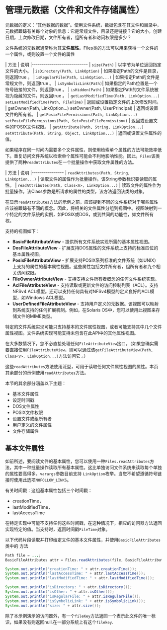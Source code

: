 # 管理元数据（文件和文件存储属性）
元数据的定义：“其他数据的数据”。使用文件系统，数据包含在其文件和目录中，元数据跟踪有关每个对象的信息：它是常规文件，目录还是链接？它的大小，创建日期，上次修改日期，文件所有者，组所有者和访问权限是多少？

文件系统的元数据通常称为其**文件属性**。Files类的方法可以用来获得一个文件的一个属性，或则设置一个文件的属性

| 方法	| 说明
|----------------------------
| `size(Path)`	| 以字节为单位返回指定文件的大小。
| `isDirectory(Path, LinkOption)`	| 如果指定Path的文件是目录，则返回true 。
| `isRegularFile(Path, LinkOption...)`	| 如果指定Path的文件是常规文件，则返回true 。
| `isSymbolicLink(Path)`| 如果指定的Path位置是一个符号链接的文件，则返回true 。
| `isHidden(Path)`	| 如果指定Path的文件系统被视为隐藏的文件，则返回true 。
| `getLastModifiedTime(Path, LinkOption...)`    `setLastModifiedTime(Path, FileTime)`	| 返回或设置指定文件的上次修改时间。
| getOwner(Path, LinkOption...)    setOwner(Path, UserPrincipal)	| 返回或设置文件的所有者。
| `getPosixFilePermissions(Path, LinkOption...)`    `setPosixFilePermissions(Path, Set<PosixFilePermission>)`	| 返回或设置文件的POSIX文件权限。
| `getAttribute(Path, String, LinkOption...)`    `setAttribute(Path, String, Object, LinkOption...)`	| 返回或设置文件属性的值。

如果程序在同一时间内需要多个文件属性，则使用检索单个属性的方法可能效率低下。重复访问文件系统以检索单个属性可能会不利地影响性能。因此，`Files`该类提供了两种`readAttributes`在一个批量操作中获取文件属性的方法。

| 方法	| 说明
|----------------
| `readAttributes(Path, String, LinkOption...)`	| 读取文件的属性作为批量操作。该String参数标识要读取的属性。
| `readAttributes(Path, Class<A>, LinkOption...)`	| 读取文件的属性作为批量操作。该Class<A>参数是所请求的属性的类型，该方法返回该类的对象。

在显示`readAttributes`方法的示例之前，应该提到不同的文件系统对于哪些属性应该被跟踪有不同的概念。因此，将相关的文件属性分组到视图中。视图映射到一个特定的文件系统的实例，如POSIX或DOS，或到共同的功能性，如文件所有权。

支持的视图如下：

* **BasicFileAttributeView** - 提供所有文件系统实现所需的基本属性视图。
* **DosFileAttributeView** - 扩展支持DOS属性的文件系统上支持的标准四位的基本属性视图。
* **PosixFileAttributeView** - 扩展支持POSIX系列标准的文件系统（如UNIX）上支持的属性的基本属性视图。这些属性包括文件所有者，组所有者和九个相关访问权限。
* **FileOwnerAttributeView** - 支持支持文件所有者概念的任何文件系统实现。
* **AclFileAttributeView** - 支持读取或更新文件的访问控制列表（ACL）。支持NFSv4 ACL模型。还可以支持任何具有对NFSv4模型的定义良好的ACL模型，如Windows ACL模型。
* **UserDefinedFileAttributeView** - 支持用户定义的元数据。该视图可以映射到系统支持的任何扩展机制。例如，在Solaris OS中，您可以使用此视图来存储文件的MIME类型。

特定的文件系统实现可能只支持基本的文件属性视图，或者可能支持其中几个文件属性视图。文件系统实现可能支持未包含在此API中的其他属性视图。

在大多数情况下，您不必直接处理任何`FileAttributeView`接口。（如果您确实需要直接使用`FileAttributeView`，则可以通过该`getFileAttributeView(Path, Class<V>, LinkOption...)`方法访问它 。）

这些`readAttributes`方法使用泛型，可用于读取任何文件属性视图的属性。本页其余部分的示例使用`readAttributes`方法。

本节的其余部分涵盖以下主题：

* 基本文件属性
* 设定时间戳
* DOS文件属性
* POSIX文件权限
* 设置文件或组所有者
* 用户定义的文件属性
* 文件存储属性

## 基本文件属性

如前所述，要阅读文件的基本属性，您可以使用一种`Files.readAttributes`方法，其中一种批量操作读取所有基本属性。这比单独访问文件系统来读取每个单独的属性要高得多。`varargs`参数目前支持 `LinkOption`枚举。当您不希望遵循符号链接时使用此选项`NOFOLLOW_LINKS`。

有关时间戳：这组基本属性包括三个时间戳：

* creationTime，
* lastModifiedTime，
* lastAccessTime

在特定实现中可能不支持任何这些时间戳，在这种情况下，相应的访问器方法返回实现特定的值。当支持时，返回时间戳`FileTime`对象。

以下代码片段读取并打印给定文件的基本文件属性，并使用`BasicFileAttributes`类中的 方法
```java
Path file = ...;
BasicFileAttributes attr = Files.readAttributes(file, BasicFileAttributes.class);

System.out.println("creationTime: " + attr.creationTime());
System.out.println("lastAccessTime: " + attr.lastAccessTime());
System.out.println("lastModifiedTime: " + attr.lastModifiedTime());

System.out.println("isDirectory: " + attr.isDirectory());
System.out.println("isOther: " + attr.isOther());
System.out.println("isRegularFile: " + attr.isRegularFile());
System.out.println("isSymbolicLink: " + attr.isSymbolicLink());
System.out.println("size: " + attr.size());
```

除了本示例演示的访问器外，有一个`fileKey`方法返回一个表示此文件的唯一标识，如果没有则返回null.在一部分系统上有这个`filekey`.


